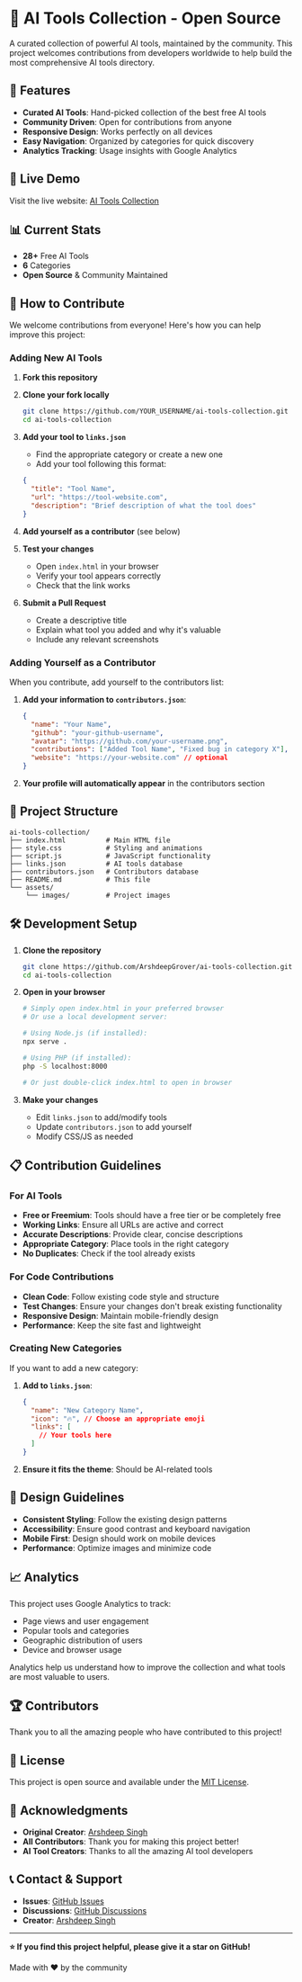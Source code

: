 # 🎁 AI Tools Collection - Open Source

A curated collection of powerful AI tools, maintained by the community. This project welcomes contributions from developers worldwide to help build the most comprehensive AI tools directory.

## 🌟 Features

- **Curated AI Tools**: Hand-picked collection of the best free AI tools
- **Community Driven**: Open for contributions from anyone
- **Responsive Design**: Works perfectly on all devices
- **Easy Navigation**: Organized by categories for quick discovery
- **Analytics Tracking**: Usage insights with Google Analytics

## 🚀 Live Demo

Visit the live website: [AI Tools Collection](https://ai-tool-collection.vercel.app/)

## 📊 Current Stats

- **28+** Free AI Tools
- **6** Categories
- **Open Source** & Community Maintained

## 🤝 How to Contribute

We welcome contributions from everyone! Here's how you can help improve this project:

### Adding New AI Tools

1. **Fork this repository**
2. **Clone your fork locally**

   ```bash
   git clone https://github.com/YOUR_USERNAME/ai-tools-collection.git
   cd ai-tools-collection
   ```

3. **Add your tool to `links.json`**
   - Find the appropriate category or create a new one
   - Add your tool following this format:

   ```json
   {
     "title": "Tool Name",
     "url": "https://tool-website.com",
     "description": "Brief description of what the tool does"
   }
   ```

4. **Add yourself as a contributor** (see below)

5. **Test your changes**
   - Open `index.html` in your browser
   - Verify your tool appears correctly
   - Check that the link works

6. **Submit a Pull Request**
   - Create a descriptive title
   - Explain what tool you added and why it's valuable
   - Include any relevant screenshots

### Adding Yourself as a Contributor

When you contribute, add yourself to the contributors list:

1. **Add your information to `contributors.json`**:

   ```json
   {
     "name": "Your Name",
     "github": "your-github-username",
     "avatar": "https://github.com/your-username.png",
     "contributions": ["Added Tool Name", "Fixed bug in category X"],
     "website": "https://your-website.com" // optional
   }
   ```

2. **Your profile will automatically appear** in the contributors section

## 📁 Project Structure

```
ai-tools-collection/
├── index.html          # Main HTML file
├── style.css           # Styling and animations
├── script.js           # JavaScript functionality
├── links.json          # AI tools database
├── contributors.json   # Contributors database
├── README.md           # This file
└── assets/
    └── images/         # Project images
```

## 🛠️ Development Setup

1. **Clone the repository**

   ```bash
   git clone https://github.com/ArshdeepGrover/ai-tools-collection.git
   cd ai-tools-collection
   ```

2. **Open in your browser**

   ```bash
   # Simply open index.html in your preferred browser
   # Or use a local development server:
   
   # Using Node.js (if installed):
   npx serve .
   
   # Using PHP (if installed):
   php -S localhost:8000
   
   # Or just double-click index.html to open in browser
   ```

3. **Make your changes**
   - Edit `links.json` to add/modify tools
   - Update `contributors.json` to add yourself
   - Modify CSS/JS as needed

## 📋 Contribution Guidelines

### For AI Tools

- **Free or Freemium**: Tools should have a free tier or be completely free
- **Working Links**: Ensure all URLs are active and correct
- **Accurate Descriptions**: Provide clear, concise descriptions
- **Appropriate Category**: Place tools in the right category
- **No Duplicates**: Check if the tool already exists

### For Code Contributions

- **Clean Code**: Follow existing code style and structure
- **Test Changes**: Ensure your changes don't break existing functionality
- **Responsive Design**: Maintain mobile-friendly design
- **Performance**: Keep the site fast and lightweight

### Creating New Categories

If you want to add a new category:

1. **Add to `links.json`**:

   ```json
   {
     "name": "New Category Name",
     "icon": "🔥", // Choose an appropriate emoji
     "links": [
       // Your tools here
     ]
   }
   ```

2. **Ensure it fits the theme**: Should be AI-related tools

## 🎨 Design Guidelines

- **Consistent Styling**: Follow the existing design patterns
- **Accessibility**: Ensure good contrast and keyboard navigation
- **Mobile First**: Design should work on mobile devices
- **Performance**: Optimize images and minimize code

## 📈 Analytics

This project uses Google Analytics to track:

- Page views and user engagement
- Popular tools and categories
- Geographic distribution of users
- Device and browser usage

Analytics help us understand how to improve the collection and what tools are most valuable to users.

## 🏆 Contributors

Thank you to all the amazing people who have contributed to this project!

<!-- Contributors will be automatically displayed here -->

## 📄 License

This project is open source and available under the [MIT License](LICENSE).

## 🙏 Acknowledgments

- **Original Creator**: [Arshdeep Singh](https://github.com/ArshdeepGrover)
- **All Contributors**: Thank you for making this project better!
- **AI Tool Creators**: Thanks to all the amazing AI tool developers

## 📞 Contact & Support

- **Issues**: [GitHub Issues](https://github.com/ArshdeepGrover/ai-tools-collection/issues)
- **Discussions**: [GitHub Discussions](https://github.com/ArshdeepGrover/ai-tools-collection/discussions)
- **Creator**: [Arshdeep Singh](https://arshdeepsingh.info)

---

**⭐ If you find this project helpful, please give it a star on GitHub!**

Made with ❤️ by the community
